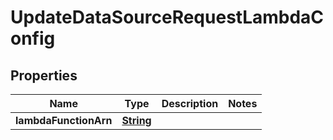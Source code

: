 

# UpdateDataSourceRequestLambdaConfig


## Properties

| Name | Type | Description | Notes |
|------------ | ------------- | ------------- | -------------|
|**lambdaFunctionArn** | [**String**](String.md) |  |  |



